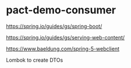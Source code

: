 # pact-demo-consumer

https://spring.io/guides/gs/spring-boot/

https://spring.io/guides/gs/serving-web-content/

https://www.baeldung.com/spring-5-webclient

Lombok to create DTOs





